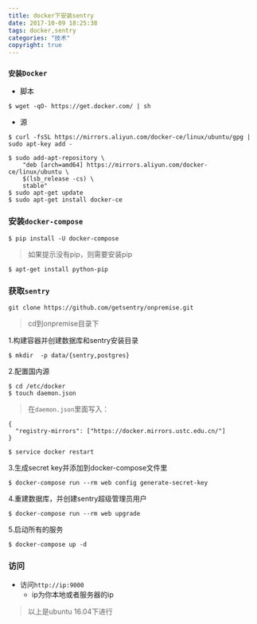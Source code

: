 ```yaml
---
title: docker下安装sentry
date: 2017-10-09 18:25:38
tags: docker,sentry
categories: "技术"
copyright: true
---
```

### `安装Docker`
- 脚本

```
$ wget -qO- https://get.docker.com/ | sh
```
- 源

```
$ curl -fsSL https://mirrors.aliyun.com/docker-ce/linux/ubuntu/gpg | sudo apt-key add -

$ sudo add-apt-repository \
    "deb [arch=amd64] https://mirrors.aliyun.com/docker-ce/linux/ubuntu \
    $(lsb_release -cs) \
    stable"
$ sudo apt-get update
$ sudo apt-get install docker-ce
```
<!-- more -->

### 安装`docker-compose`

```
$ pip install -U docker-compose
```
> 如果提示没有pip，则需要安装pip
```
$ apt-get install python-pip
```
### 获取`sentry`

```
git clone https://github.com/getsentry/onpremise.git
```
> cd到onpremise目录下  

1.构建容器并创建数据库和sentry安装目录

```
$ mkdir  -p data/{sentry,postgres}
```
2.配置国内源

```
$ cd /etc/docker
$ touch daemon.json
```
> 在`daemon.json`里面写入：

```
{
  "registry-mirrors": ["https://docker.mirrors.ustc.edu.cn/"]
}
```

```
$ service docker restart
```
3.生成secret key并添加到docker-compose文件里

```
$ docker-compose run --rm web config generate-secret-key
```
4.重建数据库，并创建sentry超级管理员用户

```
$ docker-compose run --rm web upgrade
```
5.启动所有的服务

```
$ docker-compose up -d
```
### 访问
- 访问`http://ip:9000`
  - ip为你本地或者服务器的ip
> 以上是ubuntu 16.04下进行
